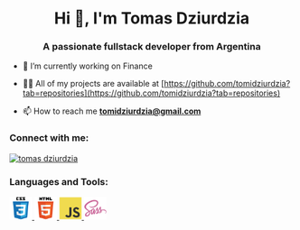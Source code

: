 <h1 align="center">Hi 👋, I'm Tomas Dziurdzia</h1>
<h3 align="center">A passionate fullstack developer from Argentina</h3>

- 🔭 I’m currently working on Finance

- 👨‍💻 All of my projects are available at [https://github.com/tomidziurdzia?tab=repositories](https://github.com/tomidziurdzia?tab=repositories)

- 📫 How to reach me **tomidziurdzia@gmail.com**

<h3 align="left">Connect with me:</h3>
<p align="left">
<a href="https://linkedin.com/in/tomas-dziurdzia-bb79b8179" target="blank"><img align="center" src="https://raw.githubusercontent.com/rahuldkjain/github-profile-readme-generator/master/src/images/icons/Social/linked-in-alt.svg" alt="tomas dziurdzia" height="30" width="40" /></a>
</p>

<h3 align="left">Languages and Tools:</h3>
<p align="left"> <a href="https://www.w3schools.com/css/" target="_blank" rel="noreferrer"> <img src="https://raw.githubusercontent.com/devicons/devicon/master/icons/css3/css3-original-wordmark.svg" alt="css3" width="40" height="40"/> </a> <a href="https://www.w3.org/html/" target="_blank" rel="noreferrer"> <img src="https://raw.githubusercontent.com/devicons/devicon/master/icons/html5/html5-original-wordmark.svg" alt="html5" width="40" height="40"/> </a> <a href="https://developer.mozilla.org/en-US/docs/Web/JavaScript" target="_blank" rel="noreferrer"> <img src="https://raw.githubusercontent.com/devicons/devicon/master/icons/javascript/javascript-original.svg" alt="javascript" width="40" height="40"/> </a> <a href="https://sass-lang.com" target="_blank" rel="noreferrer"> <img src="https://raw.githubusercontent.com/devicons/devicon/master/icons/sass/sass-original.svg" alt="sass" width="40" height="40"/> </a> </p>
